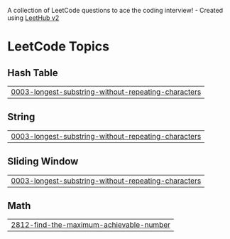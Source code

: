 A collection of LeetCode questions to ace the coding interview! - Created using [LeetHub v2](https://github.com/arunbhardwaj/LeetHub-2.0)
<!---LeetCode Topics Start-->
# LeetCode Topics
## Hash Table
|  |
| ------- |
| [0003-longest-substring-without-repeating-characters](https://github.com/Rashadcp/Leetcode/tree/master/0003-longest-substring-without-repeating-characters) |
## String
|  |
| ------- |
| [0003-longest-substring-without-repeating-characters](https://github.com/Rashadcp/Leetcode/tree/master/0003-longest-substring-without-repeating-characters) |
## Sliding Window
|  |
| ------- |
| [0003-longest-substring-without-repeating-characters](https://github.com/Rashadcp/Leetcode/tree/master/0003-longest-substring-without-repeating-characters) |
## Math
|  |
| ------- |
| [2812-find-the-maximum-achievable-number](https://github.com/Rashadcp/Leetcode/tree/master/2812-find-the-maximum-achievable-number) |
<!---LeetCode Topics End-->
